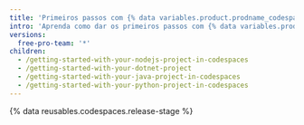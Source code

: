 ```yaml
---
title: 'Primeiros passos com {% data variables.product.prodname_codespaces %}'
intro: 'Aprenda como dar os primeiros passos com {% data variables.product.prodname_codespaces %}, incluindo a configuração para linguagens específicas.'
versions:
  free-pro-team: '*'
children:
  - /getting-started-with-your-nodejs-project-in-codespaces
  - /getting-started-with-your-dotnet-project
  - /getting-started-with-your-java-project-in-codespaces
  - /getting-started-with-your-python-project-in-codespaces
---
```


{% data reusables.codespaces.release-stage %}
